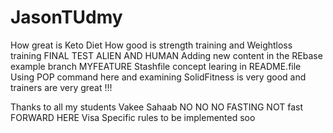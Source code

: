 # JasonTUdmy
How great is Keto Diet
How good is strength training and Weightloss training
FINAL TEST ALIEN AND HUMAN
 Adding new content in the REbase example branch MYFEATURE
Stashfile concept learing in README.file
Using POP command here and examining
SolidFitness is very good and trainers are very great !!!

Thanks to all my students
Vakee Sahaab
NO NO NO FASTING
NOT fast FORWARD HERE
Visa Specific rules to be implemented soo

